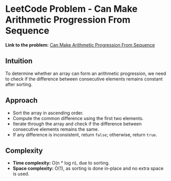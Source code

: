 # LeetCode Problem - Can Make Arithmetic Progression From Sequence

**Link to the problem:** [Can Make Arithmetic Progression From Sequence](https://leetcode.com/problems/can-make-arithmetic-progression-from-sequence/?envType=study-plan-v2&envId=programming-skills)

## Intuition
To determine whether an array can form an arithmetic progression, we need to check if the difference between consecutive elements remains constant after sorting.

## Approach
- Sort the array in ascending order.  
- Compute the common difference using the first two elements.  
- Iterate through the array and check if the difference between consecutive elements remains the same.  
- If any difference is inconsistent, return `false`; otherwise, return `true`.  

## Complexity
- **Time complexity:** O(n * log n), due to sorting.  
- **Space complexity:** O(1), as sorting is done in-place and no extra space is used.  
